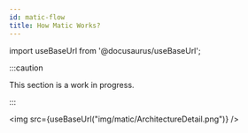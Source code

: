 ```yaml
---
id: matic-flow
title: How Matic Works?
---
```

import useBaseUrl from '@docusaurus/useBaseUrl';

:::caution

This section is a work in progress.

:::

<img src={useBaseUrl("img/matic/ArchitectureDetail.png")} />